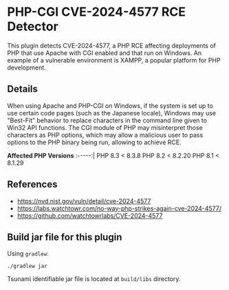 # PHP-CGI CVE-2024-4577 RCE Detector

This plugin detects CVE-2024-4577, a PHP RCE affecting deployments of
PHP that use Apache with CGI enabled and that run on Windows. An
example of a vulnerable environment is XAMPP, a popular platform for
PHP development.

## Details

When using Apache and PHP-CGI on Windows, if the system is set up to
use certain code pages (such as the Japanese locale), Windows may use
"Best-Fit" behavior to replace characters in the command line given to
Win32 API functions. The CGI module of PHP may misinterpret those characters
as PHP options, which may allow a malicious user to pass options to
the PHP binary being run, allowing to achieve RCE.

**Affected PHP Versions**
:-----:|
PHP 8.3 < 8.3.8
PHP 8.2 < 8.2.20
PHP 8.1 < 8.1.29

## References

* https://nvd.nist.gov/vuln/detail/cve-2024-4577
* https://labs.watchtowr.com/no-way-php-strikes-again-cve-2024-4577/
* https://github.com/watchtowrlabs/CVE-2024-4577

## Build jar file for this plugin

Using `gradlew`:

```shell
./gradlew jar
```

Tsunami identifiable jar file is located at `build/libs` directory.
